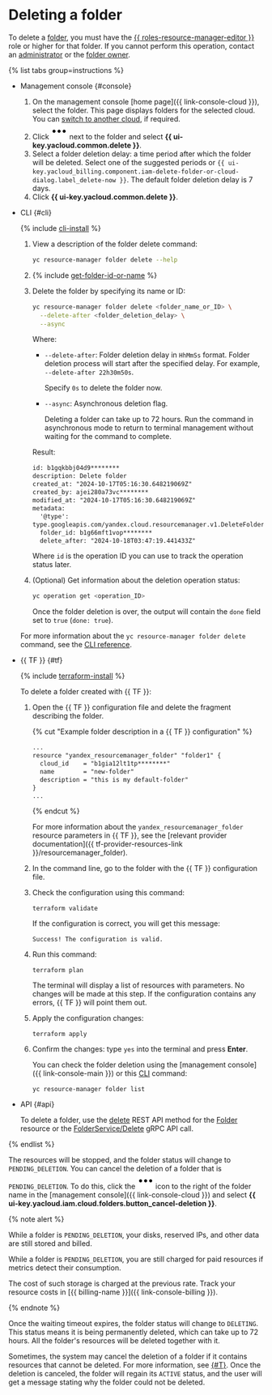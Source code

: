 # Deleting a folder

To delete a [folder](../../concepts/resources-hierarchy.md#folder), you must have the [{{ roles-resource-manager-editor }}](../../security/index.md#resource-manager-editor) role or higher for that folder. If you cannot perform this operation, contact an [administrator](../../../iam/roles-reference.md#admin) or the [folder owner](../../concepts/resources-hierarchy.md#owner).

{% list tabs group=instructions %}

- Management console {#console}

  1. On the management console [home page]({{ link-console-cloud }}), select the folder. This page displays folders for the selected cloud. You can [switch to another cloud](../cloud/switch-cloud.md), if required.
  1. Click ![image](../../../_assets/console-icons/ellipsis.svg) next to the folder and select **{{ ui-key.yacloud.common.delete }}**.
  1. Select a folder deletion delay: a time period after which the folder will be deleted. Select one of the suggested periods or `{{ ui-key.yacloud_billing.component.iam-delete-folder-or-cloud-dialog.label_delete-now }}`. The default folder deletion delay is 7 days.
  1. Click **{{ ui-key.yacloud.common.delete }}**.

- CLI {#cli}

  {% include [cli-install](../../../_includes/cli-install.md) %}

  1. View a description of the folder delete command:

      ```bash
      yc resource-manager folder delete --help
      ```

  1. {% include [get-folder-id-or-name](../../../_includes/resource-manager/get-folder-id-or-name.md) %}

  1. Delete the folder by specifying its name or ID:

      ```bash
      yc resource-manager folder delete <folder_name_or_ID> \
        --delete-after <folder_deletion_delay> \
        --async
      ```

      Where:

      * `--delete-after`: Folder deletion delay in `HhMmSs` format. Folder deletion process will start after the specified delay. For example, `--delete-after 22h30m50s`.

          Specify `0s` to delete the folder now.
      * `--async`: Asynchronous deletion flag.
      
          Deleting a folder can take up to 72 hours. Run the command in asynchronous mode to return to terminal management without waiting for the command to complete.

      Result:

      ```text
      id: b1gqkbbj04d9********
      description: Delete folder
      created_at: "2024-10-17T05:16:30.648219069Z"
      created_by: ajei280a73vc********
      modified_at: "2024-10-17T05:16:30.648219069Z"
      metadata:
        '@type': type.googleapis.com/yandex.cloud.resourcemanager.v1.DeleteFolderMetadata
        folder_id: b1g66mft1vop********
        delete_after: "2024-10-18T03:47:19.441433Z"
      ```

      Where `id` is the operation ID you can use to track the operation status later.

  1. (Optional) Get information about the deletion operation status:

      ```bash
      yc operation get <operation_ID>
      ```

      Once the folder deletion is over, the output will contain the `done` field set to `true` (`done: true`).

  For more information about the `yc resource-manager folder delete` command, see the [CLI reference](../../../cli/cli-ref/resource-manager/cli-ref/folder/delete.md).

- {{ TF }} {#tf}

  {% include [terraform-install](../../../_includes/terraform-install.md) %}

  To delete a folder created with {{ TF }}:

  1. Open the {{ TF }} configuration file and delete the fragment describing the folder.

      {% cut "Example folder description in a {{ TF }} configuration" %}

      ```hcl
      ...
      resource "yandex_resourcemanager_folder" "folder1" {
        cloud_id    = "b1gia12lt1tp********"
        name        = "new-folder"
        description = "this is my default-folder"
      }
      ...
      ```

      {% endcut %}

      For more information about the `yandex_resourcemanager_folder` resource parameters in {{ TF }}, see the [relevant provider documentation]({{ tf-provider-resources-link }}/resourcemanager_folder).

  1. In the command line, go to the folder with the {{ TF }} configuration file.

  1. Check the configuration using this command:

      ```
      terraform validate
      ```

      If the configuration is correct, you will get this message:

      ```
      Success! The configuration is valid.
      ```

  1. Run this command:

      ```
      terraform plan
      ```

      The terminal will display a list of resources with parameters. No changes will be made at this step. If the configuration contains any errors, {{ TF }} will point them out.

  1. Apply the configuration changes:

      ```
      terraform apply
      ```

  1. Confirm the changes: type `yes` into the terminal and press **Enter**.

      You can check the folder deletion using the [management console]({{ link-console-main }}) or this [CLI](../../../cli/quickstart.md) command:

      ```
      yc resource-manager folder list
      ```

- API {#api}

  To delete a folder, use the [delete](../../api-ref/Folder/delete.md) REST API method for the [Folder](../../api-ref/Folder/index.md) resource or the [FolderService/Delete](../../api-ref/grpc/Folder/delete.md) gRPC API call.

{% endlist %}

The resources will be stopped, and the folder status will change to `PENDING_DELETION`. You can cancel the deletion of a folder that is `PENDING_DELETION`. To do this, click the ![***](../../../_assets/console-icons/ellipsis.svg) icon to the right of the folder name in the [management console]({{ link-console-cloud }}) and select **{{ ui-key.yacloud.iam.cloud.folders.button_cancel-deletion }}**.

{% note alert %}

While a folder is `PENDING_DELETION`, your disks, reserved IPs, and other data are still stored and billed. 

While a folder is `PENDING_DELETION`, you are still charged for paid resources if metrics detect their consumption.

The cost of such storage is charged at the previous rate. Track your resource costs in [{{ billing-name }}]({{ link-console-billing }}).

{% endnote %}

Once the waiting timeout expires, the folder status will change to `DELETING`. This status means it is being permanently deleted, which can take up to 72 hours. All the folder's resources will be deleted together with it.

Sometimes, the system may cancel the deletion of a folder if it contains resources that cannot be deleted. For more information, see [{#T}](../../concepts/resources-hierarchy.md#inability-to-delete). Once the deletion is canceled, the folder will regain its `ACTIVE` status, and the user will get a message stating why the folder could not be deleted.